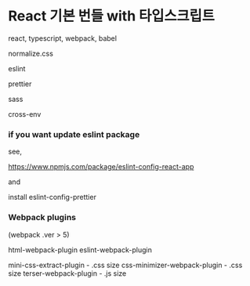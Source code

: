 # React 기본 번들 with 타입스크립트

react, typescript, webpack, babel

normalize.css

eslint

prettier

sass

cross-env

### if you want update eslint package

see,

https://www.npmjs.com/package/eslint-config-react-app

and

install eslint-config-prettier

### Webpack plugins

(webpack .ver > 5)

html-webpack-plugin
eslint-webpack-plugin

mini-css-extract-plugin - .css size
css-minimizer-webpack-plugin - .css size
terser-webpack-plugin - .js size
